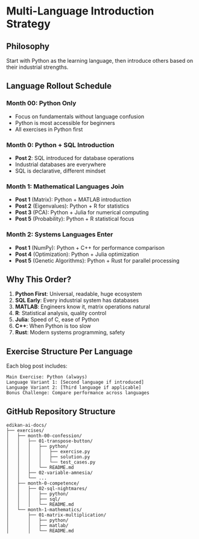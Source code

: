 # Multi-Language Introduction Strategy

## Philosophy
Start with Python as the learning language, then introduce others based on their industrial strengths.

## Language Rollout Schedule

### Month 00: Python Only
- Focus on fundamentals without language confusion
- Python is most accessible for beginners
- All exercises in Python first

### Month 0: Python + SQL Introduction
- **Post 2**: SQL introduced for database operations
- Industrial databases are everywhere
- SQL is declarative, different mindset

### Month 1: Mathematical Languages Join
- **Post 1** (Matrix): Python + MATLAB introduction
- **Post 2** (Eigenvalues): Python + R for statistics
- **Post 3** (PCA): Python + Julia for numerical computing
- **Post 5** (Probability): Python + R statistical focus

### Month 2: Systems Languages Enter
- **Post 1** (NumPy): Python + C++ for performance comparison
- **Post 4** (Optimization): Python + Julia optimization
- **Post 5** (Genetic Algorithms): Python + Rust for parallel processing

## Why This Order?

1. **Python First**: Universal, readable, huge ecosystem
2. **SQL Early**: Every industrial system has databases
3. **MATLAB**: Engineers know it, matrix operations natural
4. **R**: Statistical analysis, quality control
5. **Julia**: Speed of C, ease of Python
6. **C++**: When Python is too slow
7. **Rust**: Modern systems programming, safety

## Exercise Structure Per Language

Each blog post includes:
```
Main Exercise: Python (always)
Language Variant 1: [Second language if introduced]
Language Variant 2: [Third language if applicable]
Bonus Challenge: Compare performance across languages
```

## GitHub Repository Structure
```
edikan-ai-docs/
├── exercises/
│   ├── month-00-confession/
│   │   ├── 01-transpose-button/
│   │   │   ├── python/
│   │   │   │   ├── exercise.py
│   │   │   │   ├── solution.py
│   │   │   │   └── test_cases.py
│   │   │   └── README.md
│   │   ├── 02-variable-amnesia/
│   │   └── ...
│   ├── month-0-competence/
│   │   ├── 02-sql-nightmares/
│   │   │   ├── python/
│   │   │   ├── sql/
│   │   │   └── README.md
│   └── month-1-mathematics/
│       ├── 01-matrix-multiplication/
│       │   ├── python/
│       │   ├── matlab/
│       │   └── README.md
```